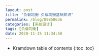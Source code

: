 ```yaml
---
layout: post
title: "负载均衡-负载均衡基础知识"
permalink: /blog/89858636
categories: [系统设计]
tags: [负载均衡]
date: 2020-11-15 11:34:58
---
```


* Kramdown table of contents
{:toc .toc}
